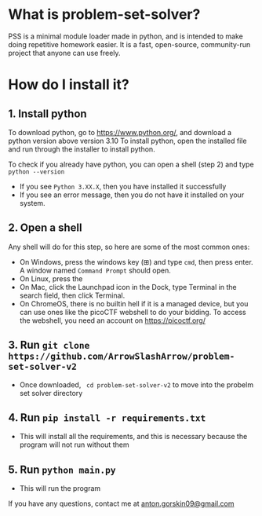 # What is problem-set-solver?
PSS is a minimal module loader made in python, and is intended to make doing repetitive homework easier.
It is a fast, open-source, community-run project that anyone can use freely.

# How do I install it?
## 1. Install python
To download python, go to https://www.python.org/, and download a python version above version 3.10
To install python, open the installed file and run through the installer to install python.

To check if you already have python, you can open a shell (step 2) and type `python --version`
 - If you see `Python 3.XX.X`, then you have installed it successfully
 - If you see an error message, then you do not have it installed on your system.
## 2. Open a shell 
Any shell will do for this step, so here are some of the most common ones:
 - On Windows, press the windows key (⊞) and type `cmd`, then press enter. A window named `Command Prompt` should open.
 - On Linux, press the 
 - On Mac, click the Launchpad icon in the Dock, type Terminal in the search field, then click Terminal.
 - On ChromeOS, there is no builtin hell if it is a managed device, but you can use ones like the picoCTF webshell to do your bidding. To access the webshell, you need an account on https://picoctf.org/
## 3. Run `git clone https://github.com/ArrowSlashArrow/problem-set-solver-v2`
 - Once downloaded, ` cd problem-set-solver-v2` to move into the probelm set solver directory
## 4. Run `pip install -r requirements.txt`
 - This will install all the requirements, and this is necessary because the program will not run without them
## 5. Run `python main.py`
 - This will run the program


If you have any questions, contact me at anton.gorskin09@gmail.com
